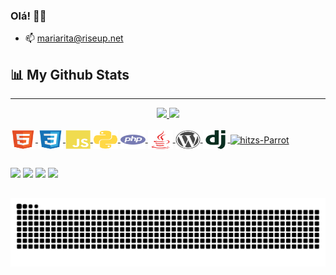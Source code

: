 <!--
**mariaritacasagrande/mariaritacasagrande** is a ✨ _special_ ✨ repository because its `README.md` (this file) appears on your GitHub profile.

Here are some ideas to get you started:

- 🔭 I’m currently working on ...
- 🌱 I’m currently learning ...
- 👯 I’m looking to collaborate on ...
- 🤔 I’m looking for help with ...
- 💬 Ask me about ...
- 📫 How to reach me: ...
- 😄 Pronouns: ...
- ⚡ Fun fact: ...
-->


### Olá! 👋🏾


- 📫 mariarita@riseup.net

## 📊 My Github Stats
---

<div align="center">
  <a href="https://github.com/mariaritacasagrande">
  <img height="160em" src="https://github-readme-stats.vercel.app/api?username=mariaritacasagrande&radfasf&arasfda&show_icons=true&theme=radical&count_private=true&CACHE_SECONDS=21600"/>
  <img height="160em" src="https://github-readme-stats.vercel.app/api/top-langs/?username=mariaritacasagrande&radfasf&arasfda&layout=compact&langs_count=10&radfasf&arasfda&theme=dark&CACHE_SECONDS=21600"/>
</div>
  
<div style="display: inline_block"><br>
  <img align="center" alt="hitzs-HTML" height="30" width="40" src="https://raw.githubusercontent.com/devicons/devicon/master/icons/html5/html5-original.svg">
  <img align="center" alt="hitzs-CSS" height="30" width="40" src="https://raw.githubusercontent.com/devicons/devicon/master/icons/css3/css3-original.svg">
  <img align="center" alt="hitzs-Js" height="30" width="40" src="https://raw.githubusercontent.com/devicons/devicon/master/icons/javascript/javascript-plain.svg">
  <img align="center" alt="hitzs-php" height="30" width="40" src="https://raw.githubusercontent.com/devicons/devicon/master/icons/python/python-plain.svg">
  <img align="center" alt="hitzs-php" height="30" width="40" src="https://raw.githubusercontent.com/devicons/devicon/master/icons/php/php-plain.svg">
  <img align="center" alt="hitzs-PHP" height="30" width="40" src="https://raw.githubusercontent.com/devicons/devicon/master/icons/java/java-plain.svg">
  <img align="center" alt="hitzs-Java" height="30" width="40" src="https://raw.githubusercontent.com/devicons/devicon/master/icons/wordpress/wordpress-plain.svg">
  <img align="center" alt="hitzs-PHP" height="30" width="40" src="https://raw.githubusercontent.com/devicons/devicon/master/icons/django/django-plain.svg">
  <img align="center" alt="hitzs-Parrot" height="30" width="40" src="https://gitlab.com/parrotsec/project/graphics/-/raw/master/logo/parrotsec-logo.png">
 
</div>
  
  ##

  <div>
    <a href="https://www.linkedin.com/in/mariaritacasafrande" target="_blank"><img src="https://img.shields.io/badge/-LinkedIn-%230077B5?style=for-the-badge&logo=linkedin&logoColor=white" target="_blank"></a>
    <a href = "mailto:mariarita@riseup.net"><img src="https://img.shields.io/badge/-Gmail-%23333?style=for-the-badge&logo=gmail&logoColor=white" target="_blank"></a>
    <a href="https://www.instagram.com/hitzs____/" target="_blank"><img src="https://img.shields.io/badge/-Instagram-%23E4405F?style=for-the-badge&logo=instagram&logoColor=white" target="_blank"></a>
 	  <a href="https://steamcommunity.com/id/gamermae" target="_blank"><img src="https://img.shields.io/badge/Steam-000000?style=for-the-badge&logo=steam&logoColor=white" target="_blank"></a>          
  </div>
  
  ##
  
<picture>
  <source media="(prefers-color-scheme: dark)" srcset="https://raw.githubusercontent.com/mariaritacasagrande/mariaritacasagrande/output/github-contribution-grid-snake-dark.svg">
  <source media="(prefers-color-scheme: dark)" srcset="https://raw.githubusercontent.com/mariaritacasagrande/mariaritacasagrande/output/github-contribution-grid-snake.svg">
  <img alt="github contribution grid snake animation" src="https://raw.githubusercontent.com/mariaritacasagrande/mariaritacasagrande/output/github-contribution-grid-snake.svg">
</picture>
